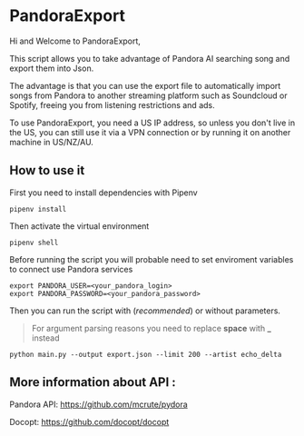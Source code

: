 
# PandoraExport

Hi and Welcome to PandoraExport,  
  
This script allows you to take advantage of Pandora AI searching song and export them into Json. 

The advantage is that you can use the export file to automatically import songs from Pandora to another streaming platform such as Soundcloud or Spotify, freeing you from listening restrictions and ads.
  
To use PandoraExport, you need a US IP address, so unless you don't live in the US, you can still use it via a VPN connection or by running it on another machine in US/NZ/AU. 
  
## How to use it
First you need to install dependencies with Pipenv

    pipenv install

  Then activate the virtual environment
  

    pipenv shell

Before running the script you will probable need to set enviroment variables to connect use Pandora services

    export PANDORA_USER=<your_pandora_login>
    export PANDORA_PASSWORD=<your_pandora_password>

Then you can run the script with (*recommended*) or without parameters.

> For argument parsing reasons you need to replace **space** with **_** instead

    python main.py --output export.json --limit 200 --artist echo_delta

## More information about API :  
  
Pandora API: https://github.com/mcrute/pydora
  
Docopt: https://github.com/docopt/docopt
